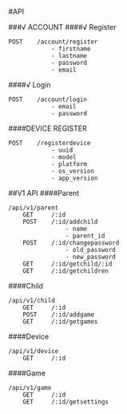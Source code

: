 #API

###√ ACCOUNT
####√ Register
```
POST    /account/register
            - firstname
            - lastname
            - password
            - email
```
####√ Login
```
POST    /account/login
            - email
            - password
```
####DEVICE REGISTER
```
POST    /registerdevice
            - uuid
            - model
            - platform
            - os_version
            - app_version
```
##V1 API
####Parent
```
/api/v1/parent
    GET     /:id
    POST    /:id/addchild
                - name
                - parent_id
    POST    /:id/changepassword
                - old_password
                - new_password
    GET     /:id/getchild/:id
    GET     /:id/getchildren
```
####Child
```
/api/v1/child
    GET     /:id
    POST    /:id/addgame
    GET     /:id/getgames
```
####Device
```
/api/v1/device
    GET     /:id
```
####Game
```
/api/v1/game
    GET     /:id
    GET     /:id/getsettings
```
